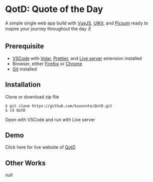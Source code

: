 # QotD: Quote of the Day

A simple single web app build with [VueJS](https://vuejs.org), [UIKit](https://getuikit.com/), and [Picsum](https://picsum.photos/) ready to inspire your journey throughout the day ✌️

## Prerequisite

- [VSCode](https://code.visualstudio.com/download) with [Volar](https://marketplace.visualstudio.com/items?itemName=Vue.volar), [Prettier](https://marketplace.visualstudio.com/items?itemName=esbenp.prettier-vscode), and [Live server](https://marketplace.visualstudio.com/items?itemName=ritwickdey.LiveServer) extension installed
- Browser, either [Firefox](https://www.mozilla.org/firefox/new/) or [Chrome](https://www.google.com/chrome/)
- [Git](https://git-scm.com/downloads) installed

## Installation

Clone or download zip file

    $ git clone https://github.com/kuunnnte/QotD.git
    $ cd QotD

Open with VSCode and run with Live server

## Demo

Click here for live website of
[QotD](https://qotd-kun.netlify.app)

## Other Works

null

